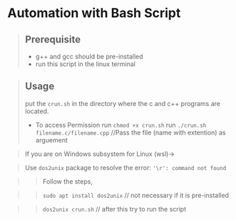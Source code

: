 # Automation with Bash Script

> ## Prerequisite
> * g++ and gcc should be pre-installed
> * run this script in the linux terminal

> ## Usage
> put the `crun.sh` in the directory where the c and c++ programs are located.
> * To access Permission
> run `chmod +x crun.sh`
> run `./crun.sh filename.c/filename.cpp`  //Pass the file (name with extention) as arguement

> If you are on Windows subsystem for Linux (wsl)->

> Use `dos2unix` package to resolve the error: `'\r': command not found`

>> Follow the steps,

>> `sudo apt install dos2unix` // not necessary if it is pre-installed

>> `dos2unix crun.sh` // after this try to run the script

